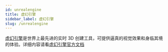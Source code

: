 ```yaml
---
id: unrealengine
title: 虚幻引擎
sidebar_label: 虚幻引擎
slug: /unrealengine
---
```


[虚幻引擎](https://www.unrealengine.com/zh-CN/unreal-engine-5?lang=zh-CN)是世界上最先进的实时 3D 创建工具，可提供逼真的视觉效果和身临其境的体验。详细内容请看[虚幻引擎官方文档](https://docs.unrealengine.com/5.0/zh-CN/)
